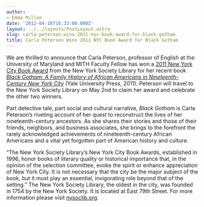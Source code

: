 ```yaml
---
author:
- Emma Millon
date: '2012-04-16T16:33:00.000Z'
layout: ../../layouts/PostLayout.astro
slug: carla-peterson-wins-2011-nyc-book-award-for-black-gotham
title: Carla Peterson Wins 2011 NYC Book Award for Black Gotham
---
```


We are thrilled to announce that Carla Peterson, professor of English at the University of Maryland and MITH Faculty Fellow has won a [2011 New York City Book Award](http://www.nysoclib.org/awards/index.html) from the New York Society Library for her recent book _[Black Gotham: A Family History of African Americans in Nineteenth-Century New York City](http://yalepress.yale.edu/book.asp?isbn=9780300162554)_ (Yale University Press, 2011). Peterson will travel to the New York Society Library on May 2nd to claim her award and celebrate the other two winners.

Part detective tale, part social and cultural narrative, _Black Gotham_ is Carla Peterson’s riveting account of her quest to reconstruct the lives of her nineteenth-century ancestors. As she shares their stories and those of their friends, neighbors, and business associates, she brings to the forefront the rarely acknowledged achievements of nineteenth-century African Americans and a vital yet forgotten part of American history and culture.

“The New York Society Library’s New York City Book Awards, established in 1996, honor books of literary quality or historical importance that, in the opinion of the selection committee, evoke the spirit or enhance appreciation of New York City. It is not necessary that the city be the major subject of the book, but it must play an essential, invigorating role beyond that of the setting.” The New York Society Library, the oldest in the city, was founded in 1754 by the New York Society. It is located at East 79th Street. For more information please visit [nysoclib.org](http://nysoclib.org/).